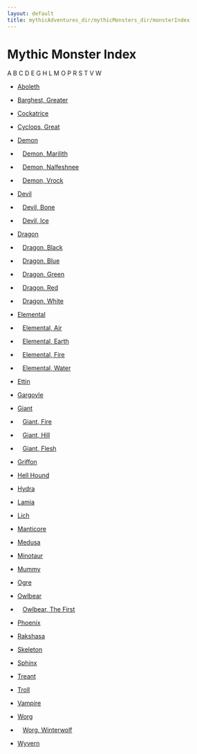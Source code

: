 ```yaml
---
layout: default
title: mythicAdventures_dir/mythicMonsters_dir/monsterIndex
---
```

# Mythic Monster Index

A B C D E G H L M O P R S T V W

- [Aboleth](../../mythicAdventures_dir/mythicMonsters_dir/aboleth)

- [Barghest, Greater](../../mythicAdventures_dir/mythicMonsters_dir/barghest)

- [Cockatrice](../../mythicAdventures_dir/mythicMonsters_dir/cockatrice)
- [Cyclops, Great](../../mythicAdventures_dir/mythicMonsters_dir/cyclops)

- [Demon](../../mythicAdventures_dir/mythicMonsters_dir/demons)
-    [Demon, Marilith](../../mythicAdventures_dir/mythicMonsters_dir/demons#_demon-marilith)
-    [Demon, Nalfeshnee](../../mythicAdventures_dir/mythicMonsters_dir/demons#_demon-nalfeshnee)
-    [Demon, Vrock](../../mythicAdventures_dir/mythicMonsters_dir/demons#_demon-vrock)
- [Devil](../../mythicAdventures_dir/mythicMonsters_dir/devils)
-    [Devil, Bone](../../mythicAdventures_dir/mythicMonsters_dir/devils#_devil-bone)
-    [Devil, Ice](../../mythicAdventures_dir/mythicMonsters_dir/devils#_devil-ice)
- [Dragon](../../mythicAdventures_dir/mythicMonsters_dir/dragons)
-    [Dragon, Black](../../mythicAdventures_dir/mythicMonsters_dir/dragons#_dragon-black)
-    [Dragon, Blue](../../mythicAdventures_dir/mythicMonsters_dir/dragons#_dragon-blue)
-    [Dragon, Green](../../mythicAdventures_dir/mythicMonsters_dir/dragons#_dragon-green)
-    [Dragon, Red](../../mythicAdventures_dir/mythicMonsters_dir/dragons#_dragon-red)
-    [Dragon, White](../../mythicAdventures_dir/mythicMonsters_dir/dragons#_dragon-white)

- [Elemental](../../mythicAdventures_dir/mythicMonsters_dir/elementals)
-    [Elemental, Air](../../mythicAdventures_dir/mythicMonsters_dir/elementals#_elemental-air)
-    [Elemental, Earth](../../mythicAdventures_dir/mythicMonsters_dir/elementals#_elemental-earth)
-    [Elemental, Fire](../../mythicAdventures_dir/mythicMonsters_dir/elementals#_elemental-fire)
-    [Elemental, Water](../../mythicAdventures_dir/mythicMonsters_dir/elementals#_elemental-water)
- [Ettin](../../mythicAdventures_dir/mythicMonsters_dir/ettin)

- [Gargoyle](../../mythicAdventures_dir/mythicMonsters_dir/gargoyle)
- [Giant](../../mythicAdventures_dir/mythicMonsters_dir/giants)
-    [Giant, Fire](../../mythicAdventures_dir/mythicMonsters_dir/giants#_giant-fire)
-    [Giant, Hill](../../mythicAdventures_dir/mythicMonsters_dir/giants#_giant-hill)
-    [Giant, Flesh](../../mythicAdventures_dir/mythicMonsters_dir/giants#_giant-flesh)
- [Griffon](../../mythicAdventures_dir/mythicMonsters_dir/griffon)

- [Hell Hound](../../mythicAdventures_dir/mythicMonsters_dir/hellHound)
- [Hydra](../../mythicAdventures_dir/mythicMonsters_dir/hydra)

- [Lamia](../../mythicAdventures_dir/mythicMonsters_dir/lamia)
- [Lich](../../mythicAdventures_dir/mythicMonsters_dir/lich)

- [Manticore](../../mythicAdventures_dir/mythicMonsters_dir/manticore)
- [Medusa](../../mythicAdventures_dir/mythicMonsters_dir/medusa)
- [Minotaur](../../mythicAdventures_dir/mythicMonsters_dir/minotaur)
- [Mummy](../../mythicAdventures_dir/mythicMonsters_dir/mummy)

- [Ogre](../../mythicAdventures_dir/mythicMonsters_dir/ogre)
- [Owlbear](../../mythicAdventures_dir/mythicMonsters_dir/owlbear)
-    [Owlbear, The First](../../mythicAdventures_dir/mythicMonsters_dir/owlbear#_owlbear-the-first)

- [Phoenix](../../mythicAdventures_dir/mythicMonsters_dir/phoenix)

- [Rakshasa](../../mythicAdventures_dir/mythicMonsters_dir/rakshasa)

- [Skeleton](../../mythicAdventures_dir/mythicMonsters_dir/skeleton)
- [Sphinx](../../mythicAdventures_dir/mythicMonsters_dir/sphinx)

- [Treant](../../mythicAdventures_dir/mythicMonsters_dir/treant)
- [Troll](../../mythicAdventures_dir/mythicMonsters_dir/troll)

- [Vampire](../../mythicAdventures_dir/mythicMonsters_dir/vampire)

- [Worg](../../mythicAdventures_dir/mythicMonsters_dir/worg)
-    [Worg, Winterwolf](../../mythicAdventures_dir/mythicMonsters_dir/worg#_worg-winterwolf)
- [Wyvern](../../mythicAdventures_dir/mythicMonsters_dir/wyvern)

